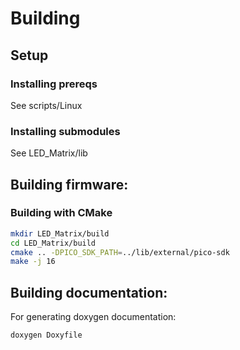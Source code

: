 # Building
## Setup
### Installing prereqs
See scripts/Linux
### Installing submodules
See LED_Matrix/lib
## Building firmware:
### Building with CMake
```bash
mkdir LED_Matrix/build
cd LED_Matrix/build
cmake .. -DPICO_SDK_PATH=../lib/external/pico-sdk
make -j 16
```

## Building documentation:
For generating doxygen documentation:
```bash
doxygen Doxyfile
```